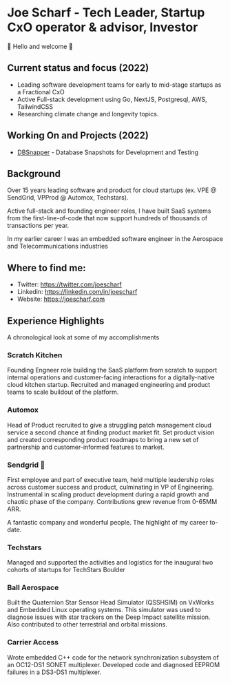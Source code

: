 # Joe Scharf - Tech Leader, Startup CxO operator & advisor, Investor

👋 Hello and welcome 👋

## Current status and focus (2022)
- Leading software development teams for early to mid-stage startups as a Fractional CxO
- Active Full-stack development using Go, NextJS, Postgresql, AWS, TailwindCSS
- Researching climate change and longevity topics.

## Working On and Projects (2022)
- [DBSnapper](https://dbsnapper.com) - Database Snapshots for Development and Testing

## Background
Over 15 years leading software and product for cloud startups (ex. VPE @ SendGrid, VPProd @ Automox, Techstars).

Active full-stack and founding engineer roles, I have built SaaS systems from the first-line-of-code that now support hundreds of thousands of transactions per year.

In my earlier career I was an embedded software engineer in the Aerospace and Telecommunications industries

## Where to find me:
- Twitter: https://twitter.com/joescharf
- Linkedin: https://linkedin.com/in/joescharf
- Website: https://joescharf.com

## Experience Highlights
A chronological look at some of my accomplishments

### Scratch Kitchen
Founding Engneer role building the SaaS platform from scratch to support internal operations and customer-facing interactions for a digitally-native cloud kitchen startup. Recruited and managed engineering and product teams to scale buildout of the platform.

### Automox
Head of Product recruited to give a struggling patch management cloud service a second chance at finding product market fit. Set product vision and created corresponding product roadmaps to bring a new set of partnership and customer-informed features to market.

### Sendgrid 🚀
First employee and part of executive team, held multiple leadership roles across customer success and product, culminating in VP of Engineering. Instrumental in scaling product development during a rapid growth and chaotic phase of the company. Contributions grew revenue from 0-65MM ARR. 

A fantastic company and wonderful people. The highlight of my career to-date.

### Techstars
Managed and supported the activities and logistics for the inaugural two cohorts of startups for TechStars Boulder

### Ball Aerospace
Built the Quaternion Star Sensor Head Simulator (QSSHSIM) on VxWorks and Embedded Linux operating systems. This simulator was used to diagnose issues with star trackers on the Deep Impact satellite mission. Also contributed to other terrestrial and orbital missions.

### Carrier Access
Wrote embedded C++ code for the network synchronization subsystem of an OC12-DS1 SONET multiplexer. Developed code and diagnosed EEPROM failures in a DS3-DS1 multiplexer.
